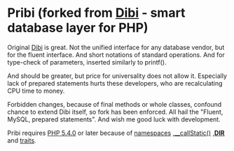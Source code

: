 Pribi (forked from [Dibi](http://dibiphp.com) - smart database layer for PHP)
=========================================================

Original [Dibi](http://dibiphp.com) is great.
Not the unified interface for any database vendor, but for the fluent interface.
And short notations of standard operations.
And for type-check of parameters, inserted similarly to printf().

And should be greater, but price for universality does not allow it.
Especially lack of prepared statements hurts these developers, who are recalculating CPU time to money.

Forbidden changes, because of final methods or whole classes, confound chance to extend Dibi itself, so fork has been enforced.
All hail the "Fluent, MySQL, prepared statements". And wish me good luck with development.

Pribi requires [PHP 5.4.0](http://php.net/releases/5_4_0.php)
or later because of [namespaces](http://php.net/manual/en/language.namespaces.php)
 ,[__callStatic()](http://www.php.net/manual/en/language.oop5.overloading.php#object.callstatic)
 ,[__DIR__](http://php.net/manual/en/language.constants.predefined.php)
 and [traits](http://php.net/traits).
